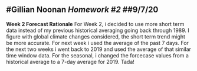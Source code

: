#**Gillian Noonan** *Homework #2*
##9/7/20
---
**Week 2 Forecast Rationale**
For Week 2, i decided to use more short term data instead of my previous historical averaging going back through 1989.   I figure with global climate changes considered, the short term trend might be more accurate.   For next week i used the average of the past 7 days.   For the next two weeks i went back to 2019 and used the average of that similar time window data.  For the seasonal, i changed the forcecase values from a historical average to a 7-day average for 2019. Tada!
